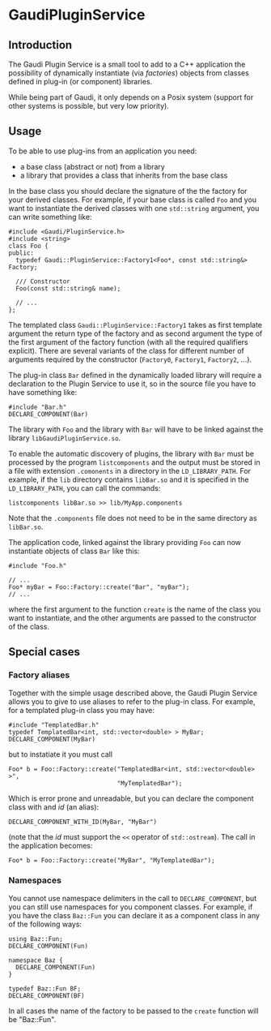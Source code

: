 GaudiPluginService
=====================

Introduction
------------

The Gaudi Plugin Service is a small tool to add to a C++ application the
possibility of dynamically instantiate (via _factories_) objects from classes
defined in plug-in (or component) libraries.

While being part of Gaudi, it only depends on a Posix system (support for other
systems is possible, but very low priority).


Usage
------

To be able to use plug-ins from an application you need:

-   a base class (abstract or not) from a library
-   a library that provides a class that inherits from the base class

In the base class you should declare the signature of the the factory for your
derived classes.  For example, if your base class is called `Foo` and you want
to instantiate the derived classes with one `std::string` argument, you can
write something like:

    #include <Gaudi/PluginService.h>
    #include <string>
    class Foo {
    public:
      typedef Gaudi::PluginService::Factory1<Foo*, const std::string&> Factory;

      /// Constructor
      Foo(const std::string& name);

      // ...
    };

The templated class `Gaudi::PluginService::Factory1` takes as first template
argument the return type of the factory and as second argument the type of the
first argument of the factory function (with all the required qualifiers
explicit).  There are several variants of the class for different number of
arguments required by the constructor (`Factory0`, `Factory1`, `Factory2`, ...).

The plug-in class `Bar` defined in the dynamically loaded library will require
a declaration to the Plugin Service to use it, so in the source file you have to
have something like:

    #include "Bar.h"
    DECLARE_COMPONENT(Bar)

The library with `Foo` and the library with `Bar` will have to be linked against
the library `libGaudiPluginService.so`.

To enable the automatic discovery of plugins, the library with `Bar` must be
processed by the program `listcomponents` and the output must be stored in a
file with extension `.comonents` in a directory in the `LD_LIBRARY_PATH`.
For example, if the `lib` directory contains `libBar.so` and it is specified in
the `LD_LIBRARY_PATH`, you can call the commands:

    listcomponents libBar.so >> lib/MyApp.components

Note that the `.components` file does not need to be in the same directory as
`libBar.so`.

The application code, linked against the library providing `Foo` can now
instantiate objects of class `Bar` like this:

    #include "Foo.h"

    // ...
    Foo* myBar = Foo::Factory::create("Bar", "myBar");
    // ...

where the first argument to the function `create` is the name of the class you
want to instantiate, and the other arguments are passed to the constructor of
the class.


Special cases
-------------

### Factory aliases

Together with the simple usage described above, the Gaudi Plugin Service allows
you to give to use aliases to refer to the plug-in class.
For example, for a templated plug-in class you may have:

    #include "TemplatedBar.h"
    typedef TemplatedBar<int, std::vector<double> > MyBar;
    DECLARE_COMPONENT(MyBar)

but to instatiate it you must call

    Foo* b = Foo::Factory::create("TemplatedBar<int, std::vector<double> >",
                                  "MyTemplatedBar");

Which is error prone and unreadable, but you can declare the component class
with and _id_ (an alias):

    DECLARE_COMPONENT_WITH_ID(MyBar, "MyBar")

(note that the _id_ must support the `<<` operator of `std::ostream`).
The call in the application becomes:

    Foo* b = Foo::Factory::create("MyBar", "MyTemplatedBar");


### Namespaces

You cannot use namespace delimiters in the call to `DECLARE_COMPONENT`, but you
can still use namespaces for you component classes. For example, if you have the
class `Baz::Fun` you can declare it as a component class in any of the following
ways:

    using Baz::Fun;
    DECLARE_COMPONENT(Fun)

    namespace Baz {
      DECLARE_COMPONENT(Fun)
    }

    typedef Baz::Fun BF;
    DECLARE_COMPONENT(BF)

In all cases the name of the factory to be passed to the `create` function will
be "Baz::Fun".
